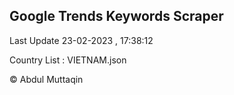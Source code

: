 

## Google Trends Keywords Scraper 
 
Last Update 23-02-2023 , 17:38:12

Country List :
VIETNAM.json



© Abdul Muttaqin 
